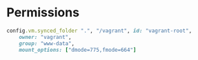 # Permissions

```ruby
config.vm.synced_folder ".", "/vagrant", id: "vagrant-root",
	owner: "vagrant",
	group: "www-data",
	mount_options: ["dmode=775,fmode=664"]
```
